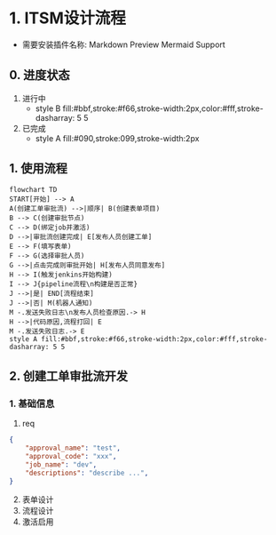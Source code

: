 # 1. ITSM设计流程
- 需要安装插件名称: Markdown Preview Mermaid Support
## 0. 进度状态
1. 进行中
    - style B fill:#bbf,stroke:#f66,stroke-width:2px,color:#fff,stroke-dasharray: 5 5
2. 已完成
    - style A fill:#090,stroke:099,stroke-width:2px
## 1. 使用流程
```mermaid
flowchart TD
START[开始] --> A
A(创建工单审批流) -->|顺序| B(创建表单项目)
B --> C(创建审批节点)
C --> D(绑定job并激活)
D -->|审批流创建完成| E[发布人员创建工单]
E --> F(填写表单)
F --> G(选择审批人员)
G -->|点击完成则审批开始| H[发布人员同意发布]
H --> I(触发jenkins开始构建)
I --> J{pipeline流程\n构建是否正常}
J -->|是| END[流程结束]
J -->|否| M(机器人通知)
M -.发送失败日志\n发布人员检查原因.-> H
H -->|代码原因,流程打回| E
M -.发送失败日志.-> E
style A fill:#bbf,stroke:#f66,stroke-width:2px,color:#fff,stroke-dasharray: 5 5
```
## 2. 创建工单审批流开发
### 1. 基础信息
1. req
```json
{
    "approval_name": "test",
    "approval_code": "xxx",
    "job_name": "dev",
    "descriptions": "describe ...",
}
```
2. 表单设计
3. 流程设计
4. 激活启用
